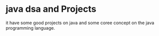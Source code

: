 # java dsa and Projects

it have some good projects on java and some coree concept on the java programming language.